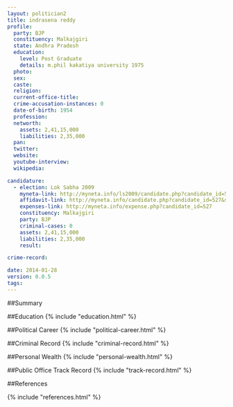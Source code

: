 ```yaml
---
layout: politician2
title: indrasena reddy
profile: 
  party: BJP
  constituency: Malkajgiri
  state: Andhra Pradesh
  education: 
    level: Post Graduate
    details: m.phil kakatiya university 1975
  photo: 
  sex: 
  caste: 
  religion: 
  current-office-title: 
  crime-accusation-instances: 0
  date-of-birth: 1954
  profession: 
  networth: 
    assets: 2,41,15,000
    liabilities: 2,35,000
  pan: 
  twitter: 
  website: 
  youtube-interview: 
  wikipedia: 

candidature: 
  - election: Lok Sabha 2009
    myneta-link: http://myneta.info/ls2009/candidate.php?candidate_id=527
    affidavit-link: http://myneta.info/candidate.php?candidate_id=527&scan=original
    expenses-link: http://myneta.info/expense.php?candidate_id=527
    constituency: Malkajgiri 
    party: BJP
    criminal-cases: 0
    assets: 2,41,15,000
    liabilities: 2,35,000
    result:  

crime-record: 

date: 2014-01-28
version: 0.0.5
tags: 
---
```

##Summary


##Education
{% include "education.html" %}


##Political Career
{% include "political-career.html" %}


##Criminal Record
{% include "criminal-record.html" %}


##Personal Wealth
{% include "personal-wealth.html" %}


##Public Office Track Record
{% include "track-record.html" %}


##References


{% include "references.html" %}